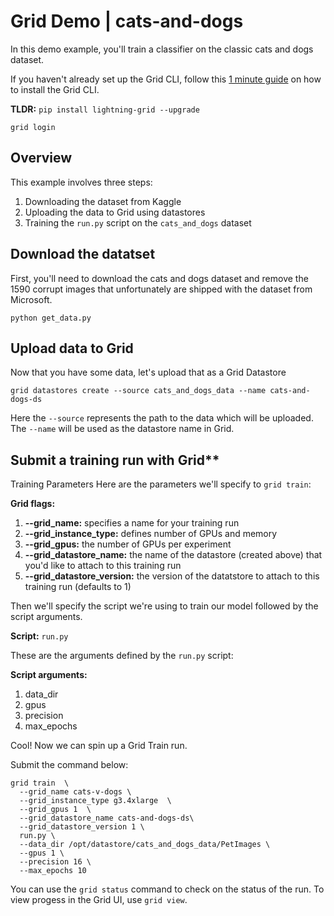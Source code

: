 # Grid Demo | cats-and-dogs
In this demo example, you'll train a classifier on the classic cats and dogs dataset. 

If you haven't already set up the Grid CLI, follow this [1 minute guide](https://app.gitbook.com/@grid-ai/s/grid-cli/start-here/typical-workflow-cli-user#step-0-install-the-grid-cli) on how to install the Grid CLI.

**TLDR:** 
`pip install lightning-grid --upgrade`

`grid login`

## Overview 
This example involves three steps: 
1. Downloading the dataset from Kaggle
2. Uploading the data to Grid using datastores
3. Training the `run.py` script on the `cats_and_dogs` dataset

## Download the datatset
First, you'll need to download the cats and dogs dataset and remove the 1590 corrupt images that unfortunately are shipped with the dataset from Microsoft.

```
python get_data.py
```
## Upload data to Grid
Now that you have some data, let's upload that as a Grid Datastore

```
grid datastores create --source cats_and_dogs_data --name cats-and-dogs-ds
```

Here the `--source` represents the path to the data which will be uploaded. The `--name` will be used as the datastore name in Grid. 

## Submit a training run with Grid**

Training Parameters
Here are the parameters we'll specify to `grid train`:

**Grid flags:**
1. **--grid_name:** specifies a name for your training run
2. **--grid_instance_type:** defines number of GPUs and memory
3. **--grid_gpus:** the number of GPUs per experiment
4. **--grid_datastore_name:** the name of the datastore (created above) that you'd like to attach to this training run
5. **--grid_datastore_version:** the version of the datatstore to attach to this training run (defaults to 1)

Then we'll specify the script we're using to train our model followed by the script arguments. 

**Script:** `run.py`

These are the arguments defined by the `run.py` script:

**Script arguments:**
1. data_dir
2. gpus
3. precision
4. max_epochs

Cool! Now we can spin up a Grid Train run.

Submit the command below: 

```
grid train  \
  --grid_name cats-v-dogs \
  --grid_instance_type g3.4xlarge  \
  --grid_gpus 1  \
  --grid_datastore_name cats-and-dogs-ds\
  --grid_datastore_version 1 \
  run.py \
  --data_dir /opt/datastore/cats_and_dogs_data/PetImages \
  --gpus 1 \
  --precision 16 \
  --max_epochs 10
```
You can use the `grid status` command to check on the status of the run. To view progess in the Grid UI, use `grid view`. 
